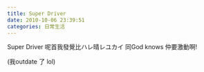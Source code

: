 ```yaml
---
title: Super Driver
date: 2010-10-06 23:39:51
categories: 日常生活
---
```


Super Driver 呢首我發覺比ハレ晴レユカイ 同God knows 仲要激動啊! 

(我outdate 了 lol)

